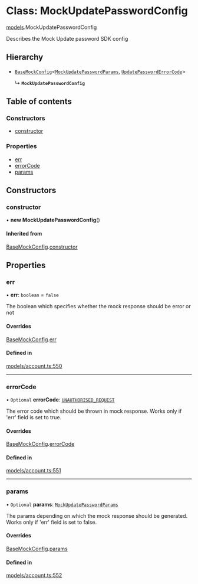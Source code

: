 # Class: MockUpdatePasswordConfig

[models](../wiki/models).MockUpdatePasswordConfig

Describes the Mock Update password SDK config

## Hierarchy

- [`BaseMockConfig`](../wiki/models.BaseMockConfig)<[`MockUpdatePasswordParams`](../wiki/models.MockUpdatePasswordParams), [`UpdatePasswordErrorCode`](../wiki/models.UpdatePasswordErrorCode)\>

  ↳ **`MockUpdatePasswordConfig`**

## Table of contents

### Constructors

- [constructor](../wiki/models.MockUpdatePasswordConfig#constructor)

### Properties

- [err](../wiki/models.MockUpdatePasswordConfig#err)
- [errorCode](../wiki/models.MockUpdatePasswordConfig#errorcode)
- [params](../wiki/models.MockUpdatePasswordConfig#params)

## Constructors

### constructor

• **new MockUpdatePasswordConfig**()

#### Inherited from

[BaseMockConfig](../wiki/models.BaseMockConfig).[constructor](../wiki/models.BaseMockConfig#constructor)

## Properties

### err

• **err**: `boolean` = `false`

The boolean which specifies whether the mock response should be error or not

#### Overrides

[BaseMockConfig](../wiki/models.BaseMockConfig).[err](../wiki/models.BaseMockConfig#err)

#### Defined in

[models/account.ts:550](https://gitlab.com/baliganikhil/blackmirror-sdk/-/blob/349365c/src/models/account.ts#L550)

___

### errorCode

• `Optional` **errorCode**: [`UNAUTHORISED_REQUEST`](../wiki/models.UpdatePasswordErrorCode#unauthorised_request)

The error code which should be thrown in mock response. Works only if 'err' field is set to true.

#### Overrides

[BaseMockConfig](../wiki/models.BaseMockConfig).[errorCode](../wiki/models.BaseMockConfig#errorcode)

#### Defined in

[models/account.ts:551](https://gitlab.com/baliganikhil/blackmirror-sdk/-/blob/349365c/src/models/account.ts#L551)

___

### params

• `Optional` **params**: [`MockUpdatePasswordParams`](../wiki/models.MockUpdatePasswordParams)

The params depending on which the mock response should be generated. Works only if 'err' field is set to false.

#### Overrides

[BaseMockConfig](../wiki/models.BaseMockConfig).[params](../wiki/models.BaseMockConfig#params)

#### Defined in

[models/account.ts:552](https://gitlab.com/baliganikhil/blackmirror-sdk/-/blob/349365c/src/models/account.ts#L552)
